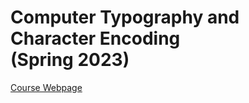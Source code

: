# Computer Typography and Character Encoding <br> (Spring 2023)
[Course Webpage](https://tjhsieh.github.io/c/ct/ct2023s/syllabus/index.html)
